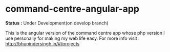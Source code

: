 # command-centre-angular-app
**Status :** Under Development(on develop branch)

This is the angular version of the command centre app whose php version I use personally for making my web life easy.
For more info visit : http://bhupindersingh.in/#/projects
